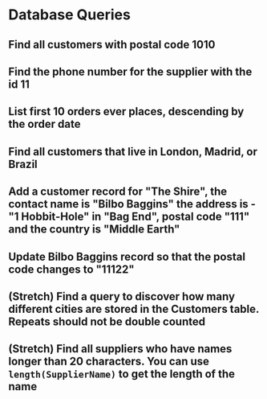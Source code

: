 # Database Queries

## Find all customers with postal code 1010

<!-- SELECT * FROM Customers
WHERE postalcode = 1010 -->

## Find the phone number for the supplier with the id 11

<!-- SELECT phone FROM suppliers
WHERE supplierid = 11 -->

## List first 10 orders ever places, descending by the order date

<!-- SELECT * FROM orders
ORDER BY orderdate desc
LIMIT 10 -->

## Find all customers that live in London, Madrid, or Brazil

<!-- SELECT * FROM customers
WHERE city IN ('London', 'Madrid') OR country IN ('Brazil') -->

## Add a customer record for "The Shire", the contact name is "Bilbo Baggins" the address is -"1 Hobbit-Hole" in "Bag End", postal code "111" and the country is "Middle Earth"

<!-- INSERT INTO customers (customername, contactname, address, city, postalcode, country)
VALUES ('The Shire', 'Bilbo Baggins', '1 Hobbit-Hole', 'Bag End', '111', 'Middle Earth') -->

## Update Bilbo Baggins record so that the postal code changes to "11122"

<!-- UPDATE customers SET postalcode = 11122
WHERE customerid = 92 -->

## (Stretch) Find a query to discover how many different cities are stored in the Customers table. Repeats should not be double counted

## (Stretch) Find all suppliers who have names longer than 20 characters. You can use `length(SupplierName)` to get the length of the name
